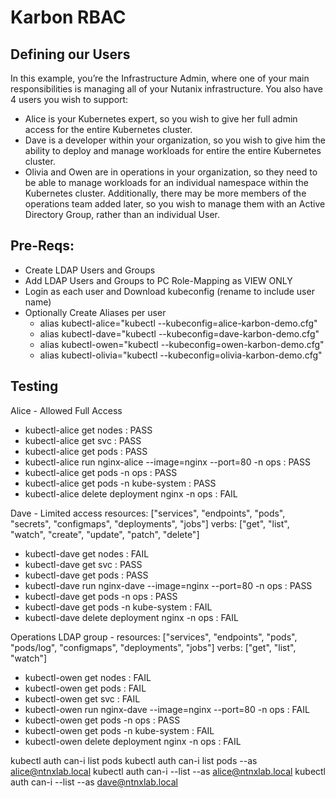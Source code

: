 # Karbon RBAC

## Defining our Users

In this example, you’re the Infrastructure Admin, where one of your main responsibilities is managing all of your Nutanix infrastructure. You also have 4 users you wish to support:

- Alice is your Kubernetes expert, so you wish to give her full admin access for the entire Kubernetes cluster.
- Dave is a developer within your organization, so you wish to give him the ability to deploy and manage workloads for entire the entire Kubernetes cluster.
- Olivia and Owen are in operations in your organization, so they need to be able to manage workloads for an individual namespace within the Kubernetes cluster. Additionally, there may be more members of the operations team added later, so you wish to manage them with an Active Directory Group, rather than an individual User.

## Pre-Reqs:

- Create LDAP Users and Groups
- Add LDAP Users and Groups to PC Role-Mapping as VIEW ONLY
- Login as each user and Download kubeconfig (rename to include user name)
- Optionally Create Aliases per user
    - alias kubectl-alice="kubectl --kubeconfig=alice-karbon-demo.cfg"
    - alias kubectl-dave="kubectl --kubeconfig=dave-karbon-demo.cfg"
    - alias kubectl-owen="kubectl --kubeconfig=owen-karbon-demo.cfg"
    - alias kubectl-olivia="kubectl --kubeconfig=olivia-karbon-demo.cfg"

## Testing

Alice - Allowed Full Access

- kubectl-alice get nodes : PASS
- kubectl-alice get svc : PASS
- kubectl-alice get pods : PASS
- kubectl-alice run nginx-alice --image=nginx --port=80 -n ops : PASS
- kubectl-alice get pods -n ops : PASS
- kubectl-alice get pods -n kube-system : PASS
- kubectl-alice delete deployment nginx -n ops : FAIL

Dave - Limited access
  resources: ["services", "endpoints", "pods", "secrets", "configmaps", "deployments", "jobs"]
  verbs: ["get", "list", "watch", "create", "update", "patch", "delete"]

- kubectl-dave get nodes : FAIL
- kubectl-dave get svc : PASS
- kubectl-dave get pods : PASS
- kubectl-dave run nginx-dave --image=nginx --port=80 -n ops : PASS
- kubectl-dave get pods -n ops : PASS
- kubectl-dave get pods -n kube-system : FAIL
- kubectl-dave delete deployment nginx -n ops : FAIL

Operations LDAP group -
  resources: ["services", "endpoints", "pods", "pods/log", "configmaps", "deployments", "jobs"]
  verbs: ["get", "list", "watch"]

- kubectl-owen get nodes : FAIL
- kubectl-owen get pods : FAIL
- kubectl-owen get svc : FAIL
- kubectl-owen run nginx-dave --image=nginx --port=80 -n ops : FAIL
- kubectl-owen get pods -n ops : PASS
- kubectl-owen get pods -n kube-system : FAIL
- kubectl-owen delete deployment nginx -n ops : FAIL

kubectl auth can-i list pods
kubectl auth can-i list pods --as alice@ntnxlab.local
kubectl auth can-i --list --as alice@ntnxlab.local
kubectl auth can-i --list --as dave@ntnxlab.local
